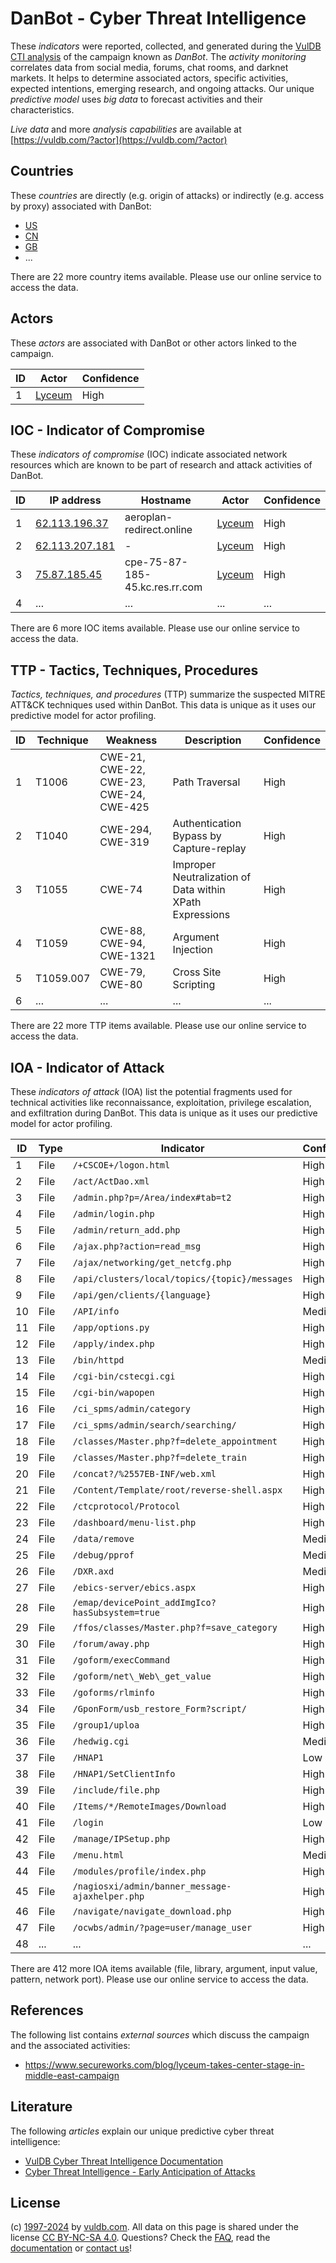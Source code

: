 # DanBot - Cyber Threat Intelligence

These _indicators_ were reported, collected, and generated during the [VulDB CTI analysis](https://vuldb.com/?kb.cti) of the campaign known as _DanBot_. The _activity monitoring_ correlates data from social media, forums, chat rooms, and darknet markets. It helps to determine associated actors, specific activities, expected intentions, emerging research, and ongoing attacks. Our unique _predictive model_ uses _big data_ to forecast activities and their characteristics.

_Live data_ and more _analysis capabilities_ are available at [https://vuldb.com/?actor](https://vuldb.com/?actor)

## Countries

These _countries_ are directly (e.g. origin of attacks) or indirectly (e.g. access by proxy) associated with DanBot:

* [US](https://vuldb.com/?country.us)
* [CN](https://vuldb.com/?country.cn)
* [GB](https://vuldb.com/?country.gb)
* ...

There are 22 more country items available. Please use our online service to access the data.

## Actors

These _actors_ are associated with DanBot or other actors linked to the campaign.

ID | Actor | Confidence
-- | ----- | ----------
1 | [Lyceum](https://vuldb.com/?actor.lyceum) | High

## IOC - Indicator of Compromise

These _indicators of compromise_ (IOC) indicate associated network resources which are known to be part of research and attack activities of DanBot.

ID | IP address | Hostname | Actor | Confidence
-- | ---------- | -------- | ----- | ----------
1 | [62.113.196.37](https://vuldb.com/?ip.62.113.196.37) | aeroplan-redirect.online | [Lyceum](https://vuldb.com/?actor.lyceum) | High
2 | [62.113.207.181](https://vuldb.com/?ip.62.113.207.181) | - | [Lyceum](https://vuldb.com/?actor.lyceum) | High
3 | [75.87.185.45](https://vuldb.com/?ip.75.87.185.45) | cpe-75-87-185-45.kc.res.rr.com | [Lyceum](https://vuldb.com/?actor.lyceum) | High
4 | ... | ... | ... | ...

There are 6 more IOC items available. Please use our online service to access the data.

## TTP - Tactics, Techniques, Procedures

_Tactics, techniques, and procedures_ (TTP) summarize the suspected MITRE ATT&CK techniques used within DanBot. This data is unique as it uses our predictive model for actor profiling.

ID | Technique | Weakness | Description | Confidence
-- | --------- | -------- | ----------- | ----------
1 | T1006 | CWE-21, CWE-22, CWE-23, CWE-24, CWE-425 | Path Traversal | High
2 | T1040 | CWE-294, CWE-319 | Authentication Bypass by Capture-replay | High
3 | T1055 | CWE-74 | Improper Neutralization of Data within XPath Expressions | High
4 | T1059 | CWE-88, CWE-94, CWE-1321 | Argument Injection | High
5 | T1059.007 | CWE-79, CWE-80 | Cross Site Scripting | High
6 | ... | ... | ... | ...

There are 22 more TTP items available. Please use our online service to access the data.

## IOA - Indicator of Attack

These _indicators of attack_ (IOA) list the potential fragments used for technical activities like reconnaissance, exploitation, privilege escalation, and exfiltration during DanBot. This data is unique as it uses our predictive model for actor profiling.

ID | Type | Indicator | Confidence
-- | ---- | --------- | ----------
1 | File | `/+CSCOE+/logon.html` | High
2 | File | `/act/ActDao.xml` | High
3 | File | `/admin.php?p=/Area/index#tab=t2` | High
4 | File | `/admin/login.php` | High
5 | File | `/admin/return_add.php` | High
6 | File | `/ajax.php?action=read_msg` | High
7 | File | `/ajax/networking/get_netcfg.php` | High
8 | File | `/api/clusters/local/topics/{topic}/messages` | High
9 | File | `/api/gen/clients/{language}` | High
10 | File | `/API/info` | Medium
11 | File | `/app/options.py` | High
12 | File | `/apply/index.php` | High
13 | File | `/bin/httpd` | Medium
14 | File | `/cgi-bin/cstecgi.cgi` | High
15 | File | `/cgi-bin/wapopen` | High
16 | File | `/ci_spms/admin/category` | High
17 | File | `/ci_spms/admin/search/searching/` | High
18 | File | `/classes/Master.php?f=delete_appointment` | High
19 | File | `/classes/Master.php?f=delete_train` | High
20 | File | `/concat?/%2557EB-INF/web.xml` | High
21 | File | `/Content/Template/root/reverse-shell.aspx` | High
22 | File | `/ctcprotocol/Protocol` | High
23 | File | `/dashboard/menu-list.php` | High
24 | File | `/data/remove` | Medium
25 | File | `/debug/pprof` | Medium
26 | File | `/DXR.axd` | Medium
27 | File | `/ebics-server/ebics.aspx` | High
28 | File | `/emap/devicePoint_addImgIco?hasSubsystem=true` | High
29 | File | `/ffos/classes/Master.php?f=save_category` | High
30 | File | `/forum/away.php` | High
31 | File | `/goform/execCommand` | High
32 | File | `/goform/net\_Web\_get_value` | High
33 | File | `/goforms/rlminfo` | High
34 | File | `/GponForm/usb_restore_Form?script/` | High
35 | File | `/group1/uploa` | High
36 | File | `/hedwig.cgi` | Medium
37 | File | `/HNAP1` | Low
38 | File | `/HNAP1/SetClientInfo` | High
39 | File | `/include/file.php` | High
40 | File | `/Items/*/RemoteImages/Download` | High
41 | File | `/login` | Low
42 | File | `/manage/IPSetup.php` | High
43 | File | `/menu.html` | Medium
44 | File | `/modules/profile/index.php` | High
45 | File | `/nagiosxi/admin/banner_message-ajaxhelper.php` | High
46 | File | `/navigate/navigate_download.php` | High
47 | File | `/ocwbs/admin/?page=user/manage_user` | High
48 | ... | ... | ...

There are 412 more IOA items available (file, library, argument, input value, pattern, network port). Please use our online service to access the data.

## References

The following list contains _external sources_ which discuss the campaign and the associated activities:

* https://www.secureworks.com/blog/lyceum-takes-center-stage-in-middle-east-campaign

## Literature

The following _articles_ explain our unique predictive cyber threat intelligence:

* [VulDB Cyber Threat Intelligence Documentation](https://vuldb.com/?kb.cti)
* [Cyber Threat Intelligence - Early Anticipation of Attacks](https://www.scip.ch/en/?labs.20201022)

## License

(c) [1997-2024](https://vuldb.com/?kb.changelog) by [vuldb.com](https://vuldb.com/?kb.about). All data on this page is shared under the license [CC BY-NC-SA 4.0](https://creativecommons.org/licenses/by-nc-sa/4.0/). Questions? Check the [FAQ](https://vuldb.com/?kb.faq), read the [documentation](https://vuldb.com/?kb) or [contact us](https://vuldb.com/?contact)!
